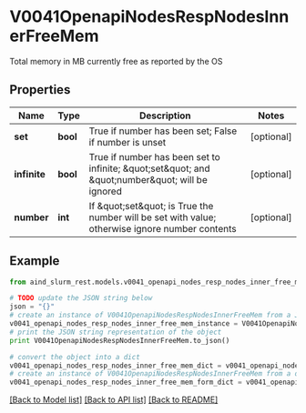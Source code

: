# V0041OpenapiNodesRespNodesInnerFreeMem

Total memory in MB currently free as reported by the OS

## Properties

Name | Type | Description | Notes
------------ | ------------- | ------------- | -------------
**set** | **bool** | True if number has been set; False if number is unset | [optional] 
**infinite** | **bool** | True if number has been set to infinite; \&quot;set\&quot; and \&quot;number\&quot; will be ignored | [optional] 
**number** | **int** | If \&quot;set\&quot; is True the number will be set with value; otherwise ignore number contents | [optional] 

## Example

```python
from aind_slurm_rest.models.v0041_openapi_nodes_resp_nodes_inner_free_mem import V0041OpenapiNodesRespNodesInnerFreeMem

# TODO update the JSON string below
json = "{}"
# create an instance of V0041OpenapiNodesRespNodesInnerFreeMem from a JSON string
v0041_openapi_nodes_resp_nodes_inner_free_mem_instance = V0041OpenapiNodesRespNodesInnerFreeMem.from_json(json)
# print the JSON string representation of the object
print V0041OpenapiNodesRespNodesInnerFreeMem.to_json()

# convert the object into a dict
v0041_openapi_nodes_resp_nodes_inner_free_mem_dict = v0041_openapi_nodes_resp_nodes_inner_free_mem_instance.to_dict()
# create an instance of V0041OpenapiNodesRespNodesInnerFreeMem from a dict
v0041_openapi_nodes_resp_nodes_inner_free_mem_form_dict = v0041_openapi_nodes_resp_nodes_inner_free_mem.from_dict(v0041_openapi_nodes_resp_nodes_inner_free_mem_dict)
```
[[Back to Model list]](../README.md#documentation-for-models) [[Back to API list]](../README.md#documentation-for-api-endpoints) [[Back to README]](../README.md)


